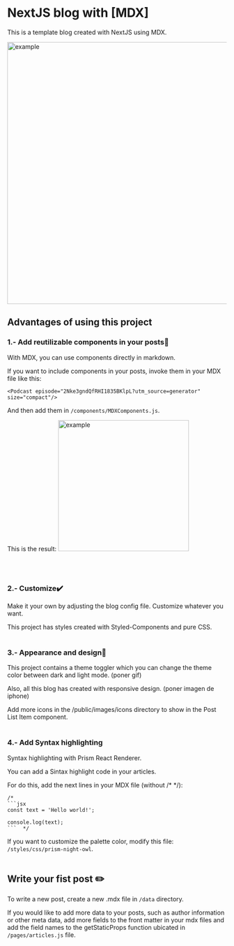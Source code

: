 # NextJS blog with [MDX]
This is a template blog created with NextJS using MDX.
<br />

<img src="/public/ignore/componentExample.png" alt="example" width="600"/>



## Advantages of using this project

### 1.- Add reutilizable components in your posts🚀
With MDX, you can use components directly in markdown.

If you want to include components in your posts, invoke them in your MDX file like this:
```
<Podcast episode="2Nke3gndQfRHI1835BKlpL?utm_source=generator" size="compact"/>
```

And then add them in `/components/MDXComponents.js`.

This is the result:
<img src="/public/ignore/componentExample.png" alt="example" width="300"/>

<br /><br />

### 2.- Customize✔️
Make it your own by adjusting the blog config file. Customize whatever you want.

This project has styles created with Styled-Components and pure CSS.
<br /><br />

### 3.- Appearance and design🎨
This project contains a theme toggler which you can change the theme color between dark and light mode.
(poner gif)

Also, all this blog has created with responsive design.
(poner imagen de iphone)

Add more icons in the /public/images/icons directory to show in the Post List Item component.
<br /><br />

### 4.- Add Syntax highlighting
Syntax highlighting with Prism React Renderer.

You can add a Sintax highlight code in your articles.

For do this, add the next lines in your MDX file (without /* */):

```
/*
```jsx
const text = 'Hello world!';

console.log(text);
```  */
```

If you want to customize the palette color, modify this file: `/styles/css/prism-night-owl`.
<br /><br />


## Write your fist post ✏️
To write a new post, create a new .mdx file in `/data` directory.

If you would like to add more data to your posts, such as author information or other meta data, add more fields to the front matter in your mdx files and add the field names to the getStaticProps function ubicated in `/pages/articles.js` file.


